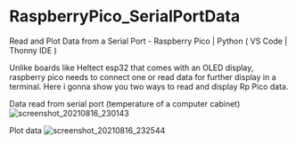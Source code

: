 # RaspberryPico_SerialPortData

Read and Plot Data  from a Serial Port -  Raspberry Pico | Python ( VS Code | Thonny IDE )

Unlike boards like Heltect esp32 that comes with an OLED display, raspberry pico needs to connect one or read data for further display in a terminal.
Here i gonna show you two ways to read and display Rp Pico data.

Data read from serial port (temperature of a computer cabinet)
![screenshot_20210816_230143](https://user-images.githubusercontent.com/72607039/129652548-ebf2daed-0474-4a73-9908-7abaf710dd0b.png)

Plot data
![screenshot_20210816_232544](https://user-images.githubusercontent.com/72607039/129654214-7aff1a58-d4bf-47b4-ad90-a22a1127f7c8.png)


